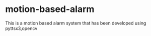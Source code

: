 # motion-based-alarm
This is a motion based alarm system that has been developed using pyttsx3,opencv
